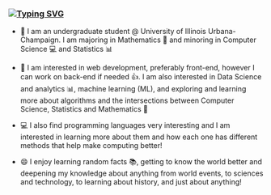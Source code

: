 ### [![Typing SVG](https://readme-typing-svg.herokuapp.com/?lines=Hi!+my+name+is+Ram+Goenka+👋;I+am+interested+in...;Web+development+🌐;Data+Science+📊;Programming+Languages+💻;Algorithms+✏️;Machine+Learning+🤖)](https://git.io/typing-svg)

- 📝 I am an undergraduate student @ University of Illinois Urbana-Champaign. I am majoring in Mathematics :1234: and minoring in Computer Science :computer: and Statistics :bar_chart: 

- 👀 I am interested in web development, preferably front-end, however I can work on back-end if needed :thumbsup:. I am also interested in Data Science and analytics :bar_chart:, machine learning (ML), and exploring and learning more about algorithms and the intersections between Computer Science, Statistics and Mathematics :thought_balloon:

- 💻 I also find programming languages very interesting and I am interested in learning more about them and how each one has different methods that help make computing better!

- 😄 I enjoy learning random facts 📚, getting to know the world better and deepening my knowledge about anything from world events, to sciences and technology, to learning about history, and just about anything! 
